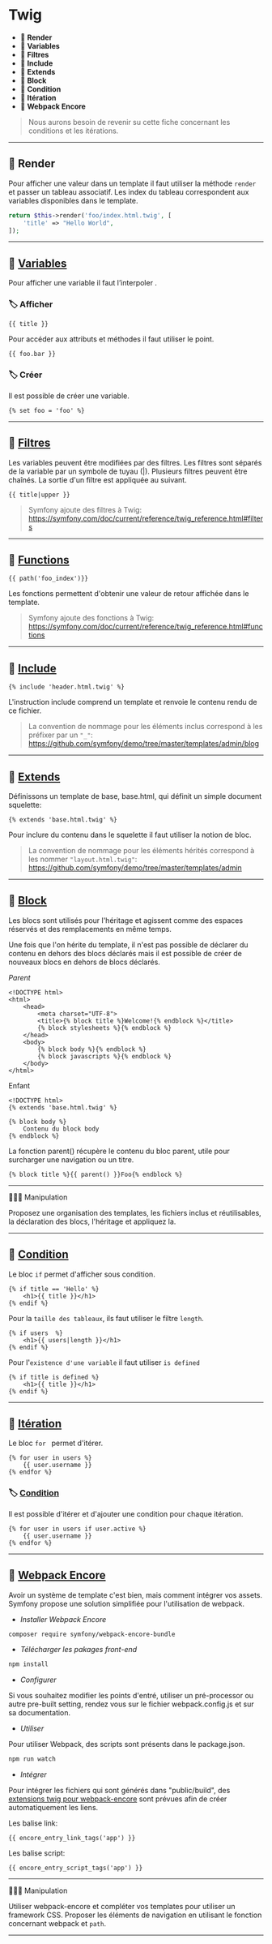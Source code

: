 # Twig

*  🔖 **Render**
*  🔖 **Variables**
*  🔖 **Filtres**
*  🔖 **Include**
*  🔖 **Extends**
*  🔖 **Block**
*  🔖 **Condition**
*  🔖 **Itération**
*  🔖 **Webpack Encore**

> Nous aurons besoin de revenir su cette fiche concernant les conditions et les itérations.

___

## 📑 Render

Pour afficher une valeur dans un template il faut utiliser la méthode `render` et passer un tableau associatif. Les index du tableau correspondent aux variables disponibles dans le template.

```php
return $this->render('foo/index.html.twig', [
    'title' => "Hello World",
]);
```

___

## 📑 [Variables](https://twig.symfony.com/doc/3.x/templates.html#variables)

Pour afficher une variable il faut l’interpoler .

### 🏷️ **Afficher**

```twig
{{ title }}
```

Pour accéder aux attributs et méthodes il faut utiliser le point.

```twig
{{ foo.bar }}
```

### 🏷️ **Créer**

Il est possible de créer une variable.

```twig
{% set foo = 'foo' %}
```

___

## 📑 [Filtres](https://twig.symfony.com/doc/3.x/filters/index.html)

Les variables peuvent être modifiées par des filtres. Les filtres sont séparés de la variable par un symbole de tuyau (|). Plusieurs filtres peuvent être chaînés. La sortie d'un filtre est appliquée au suivant.

```twig
{{ title|upper }}
```

> Symfony ajoute des filtres à Twig: https://symfony.com/doc/current/reference/twig_reference.html#filters

___

## 📑 [Functions](https://twig.symfony.com/doc/3.x/filters/index.html)

```twig
{{ path('foo_index')}}
```

Les fonctions permettent d'obtenir une valeur de retour affichée dans le template.

> Symfony ajoute des fonctions à Twig: https://symfony.com/doc/current/reference/twig_reference.html#functions

___

## 📑 [Include](https://twig.symfony.com/doc/3.x/tags/include.html)

```twig
{% include 'header.html.twig' %}
```

L'instruction include comprend un template et renvoie le contenu rendu de ce fichier.

> La convention de nommage pour les éléments inclus correspond à les préfixer par un `"_"`: https://github.com/symfony/demo/tree/master/templates/admin/blog

___

## 📑 [Extends](https://twig.symfony.com/doc/3.x/tags/extends.html)

Définissons un template de base, base.html, qui définit un simple document squelette:

```twig
{% extends 'base.html.twig' %}
```

Pour inclure du contenu dans le squelette il faut utiliser la notion de bloc.

> La convention de nommage pour les éléments hérités correspond à les nommer `"layout.html.twig"`: https://github.com/symfony/demo/tree/master/templates/admin

___

## 📑 [Block](https://twig.symfony.com/doc/2.x/tags/block.html)

Les blocs sont utilisés pour l'héritage et agissent comme des espaces réservés et des remplacements en même temps.

Une fois que l'on hérite du template, il n'est pas possible de déclarer du contenu en dehors des blocs déclarés mais il est possible de créer de nouveaux blocs en dehors de blocs déclarés.

*Parent*

```twig
<!DOCTYPE html>
<html>
    <head>
        <meta charset="UTF-8">
        <title>{% block title %}Welcome!{% endblock %}</title>
        {% block stylesheets %}{% endblock %}
    </head>
    <body>
        {% block body %}{% endblock %}
        {% block javascripts %}{% endblock %}
    </body>
</html>
```

Enfant

```twig
<!DOCTYPE html>
{% extends 'base.html.twig' %}

{% block body %}
    Contenu du block body
{% endblock %}
```

La fonction parent() récupère le contenu du bloc parent, utile pour surcharger une navigation ou un titre.

```twig
{% block title %}{{ parent() }}Foo{% endblock %}
```

___

👨🏻‍💻 Manipulation

Proposez une organisation des templates, les fichiers inclus et réutilisables, la déclaration des blocs, l'héritage et appliquez la.

___

## 📑 [Condition](https://twig.symfony.com/doc/3.x/tags/if.html)

Le bloc `if` permet d'afficher sous condition.

```twig
{% if title == 'Hello' %}
    <h1>{{ title }}</h1>
{% endif %}
```

Pour la `taille des tableaux`, ils faut utiliser le filtre `length`.

```twig
{% if users  %}
    <h1>{{ users|length }}</h1>
{% endif %}
```

Pour l'`existence d'une variable` il faut utiliser `is defined `

```twig
{% if title is defined %}
    <h1>{{ title }}</h1>
{% endif %}
```
___

## 📑 [Itération](https://twig.symfony.com/doc/2.x/tags/for.html)

Le bloc `for ` permet d'itérer.

```twig
{% for user in users %}
    {{ user.username }}
{% endfor %}
```

### 🏷️ **[Condition](https://twig.symfony.com/doc/2.x/tags/for.html#adding-a-condition)**

Il est possible d'itérer et d'ajouter une condition pour chaque itération.

```twig
{% for user in users if user.active %}
    {{ user.username }}
{% endfor %}
```

___

## 📑 [Webpack Encore](https://symfony.com/doc/current/frontend.html)

Avoir un système de template c'est bien, mais comment intégrer vos assets. Symfony propose une solution simplifiée pour l'utilisation de webpack.

* *Installer Webpack Encore*

```bash
composer require symfony/webpack-encore-bundle
```

* *Télécharger les pakages front-end*

```bash
npm install
```

* *Configurer*

Si vous souhaitez modifier les points d'entré, utiliser un pré-processor ou autre pre-built setting, rendez vous sur le fichier webpack.config.js et sur sa documentation.

* *Utiliser*

Pour utiliser Webpack, des scripts sont présents dans le package.json.

```bash
npm run watch
```

* *Intégrer*

Pour intégrer les fichiers qui sont générés dans "public/build", des [extensions twig pour webpack-encore](https://symfony.com/doc/current/frontend/encore/simple-example.html#configuring-encore-webpack) sont prévues afin de créer automatiquement les liens.

Les balise link:

```twig
{{ encore_entry_link_tags('app') }}
```

Les balise script:

```twig
{{ encore_entry_script_tags('app') }}
```
___

👨🏻‍💻 Manipulation

Utiliser webpack-encore et compléter vos templates pour utiliser un framework CSS. Proposer les éléments de navigation en utilisant le fonction concernant webpack et `path`.

___
